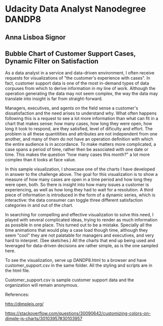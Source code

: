 # Udacity Data Analyst Nanodegree DANDP8
## Anna Lisboa Signor

## Bubble Chart of Customer Support Cases, Dynamic Filter on Satisfaction


As a data analyst in a service and data-driven environment, I often receive requests for visualizations of "the customer's experience with cases". In fact, customer support data is one of the most in-demand types of data corpuses from which to derive information in my line of work. Although the operation generating the data may not seem complex, the way the data may translate into insight is far from straight-forward.

Managers, executives, and agents on the field sense a customer's dissatisfaction and the need arises to understand why. What often happens following this is a request to see a lot more information than what can fit in a chart that makes sense: how many cases, how long they were open, how long it took to respond, are they satisfied, level of dificulty and effort. The problem is all these quantitities and attributes are not independent from one another, and many of them do not have an operation definition with which the entire audience is in accordance. To make matters more complicated, a case spans a period of time, rather then be associated with one date or time. This makes the question "how many cases this month?" a lot more complex than it looks at face value.


In this sample visualization, I showcase one of the charts I have developed in answer to the challenge above. The goal for this visualization is to show a measure of how many cases are open in a time period and how long they were open, both. So there is insight into how many issues a customer is experiencing, as well as how long they had to wait for a resolution. A third piece of information is introduced in the form of a dynamic series, which is interactive: the data consumer can toggle three different satisfaction categories in and out of the chart.

In searching for compelling and effective visualization to solve this need, I played with several complicated ideas, trying to render as much information as possible in one place. This turned out to be a mistake. Specially all the time animations that would play a case load though time, although they seem "cool" they are not palatable for managers and executives, and very hard to interpret. (See sketches.) All the charts that end up being used and leveraged for data-driven decisions are rather simple, as is the one sampled here.

To see the visualization, serve up DANDP8.html to a browser and have customer_support.csv in the same folder. All the styling and scripts are in the html file.

Customer_support.csv is sample customer support data and the organization will remain anonymous.

References:

http://dimplejs.org/

https://stackoverflow.com/questions/30090642/customizing-colors-on-dimple-js-charts/30103957#30103957
